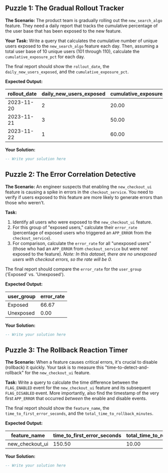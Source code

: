 ## Puzzle 1: The Gradual Rollout Tracker

**The Scenario:** The product team is gradually rolling out the `new_search_algo` feature. They need a daily report that tracks the cumulative percentage of the user base that has been exposed to the new feature.

**Your Task:** Write a query that calculates the cumulative number of unique users exposed to the `new_search_algo` feature each day. Then, assuming a total user base of 10 unique users (101 through 110), calculate the `cumulative_exposure_pct` for each day.

The final report should show the `rollout_date`, the `daily_new_users_exposed`, and the `cumulative_exposure_pct`.

**Expected Output:**

| **rollout_date** | **daily_new_users_exposed** | **cumulative_exposure_pct** |
| ---------------------- | --------------------------------- | --------------------------------- |
| 2023-11-20             | 2                                 | 20.00                             |
| 2023-11-21             | 3                                 | 50.00                             |
| 2023-11-22             | 1                                 | 60.00                             |

**Your Solution:**

```sql
-- Write your solution here
```

## Puzzle 2: The Error Correlation Detective

**The Scenario:** An engineer suspects that enabling the `new_checkout_ui` feature is causing a spike in errors in the `checkout_service`. You need to verify if users exposed to this feature are more likely to generate errors than those who weren't.

**Task:**

1. Identify all users who were exposed to the `new_checkout_ui` feature.
2. For this group of "exposed users," calculate their `error_rate` (percentage of exposed users who triggered an `APP_ERROR` from the `checkout_service`).
3. For comparison, calculate the `error_rate` for all "unexposed users" (those who had an `APP_ERROR` from `checkout_service` but were *not* exposed to the feature). *Note: In this dataset, there are no unexposed users with checkout errors, so the rate will be 0.*

The final report should compare the `error_rate` for the `user_group` ('Exposed' vs. 'Unexposed').

**Expected Output:**

| **user_group** | **error_rate** |
| -------------------- | -------------------- |
| Exposed              | 66.67                |
| Unexposed            | 0.00                 |

**Your Solution:**

```sql
-- Write your solution here
```

## Puzzle 3: The Rollback Reaction Timer

**The Scenario:** When a feature causes critical errors, it's crucial to disable (rollback) it quickly. Your task is to measure this "time-to-detect-and-rollback" for the `new_checkout_ui` feature.

**Task:** Write a query to calculate the time difference between the `FLAG_ENABLED` event for the `new_checkout_ui` feature and its subsequent `FLAG_DISABLED` event. More importantly, also find the timestamp of the very first `APP_ERROR` that occurred *between* the enable and disable events.

The final report should show the `feature_name`, the `time_to_first_error_seconds`, and the `total_time_to_rollback_minutes`.

**Expected Output:**

| **feature_name** | **time_to_first_error_seconds** | **total_time_to_rollback_minutes** |
| ---------------------- | ------------------------------------- | ---------------------------------------- |
| new_checkout_ui        | 150.50                                | 10.00                                    |

**Your Solution:**

```sql
-- Write your solution here
```
